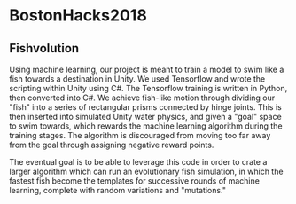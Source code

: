 # BostonHacks2018

## Fishvolution

Using machine learning, our project is meant to train a model to swim like a fish towards a destination in Unity. We used Tensorflow and wrote the scripting within Unity using C#. The Tensorflow training is written in Python, then converted into C#. We achieve fish-like motion through dividing our "fish" into a series of rectangular prisms connected by hinge joints. This is then inserted into simulated Unity water physics, and given a "goal" space to swim towards, which rewards the machine learning algorithm during the training stages. The algorithm is discouraged from moving too far away from the goal through assigning negative reward points.

The eventual goal is to be able to leverage this code in order to crate a larger algorithm which can run an evolutionary fish simulation, in which the fastest fish become the templates for successive rounds of machine learning, complete with random variations and "mutations."
